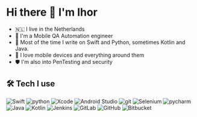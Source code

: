# Hi there 👋 I'm Ihor

- 🇳🇱 I live in the Netherlands
- 🐍 I'm a Mobile QA Automation engineer
- 🤖 Most of the time I write on Swift and Python, sometimes Kotlin and Java.
- 📱 I love mobile devices and everything around them
- 🛡️ I'm also into PenTesting and security 


## 🛠 Tech I use

![Swift](https://img.shields.io/badge/swift-F54A2A?style=for-the-badge&logo=swift&logoColor=white) ![python](https://img.shields.io/badge/python%20-%2314354C.svg?&style=for-the-badge&logo=python&logoColor=white) ![Xcode](https://img.shields.io/badge/Xcode-007ACC?style=for-the-badge&logo=Xcode&logoColor=white) ![Android Studio](https://img.shields.io/badge/Android%20Studio-3DDC84.svg?style=for-the-badge&logo=android-studio&logoColor=white) ![git](https://img.shields.io/badge/git%20-%23F05033.svg?&style=for-the-badge&logo=git&logoColor=white) ![Selenium](https://img.shields.io/badge/-selenium-%43B02A?style=for-the-badge&logo=selenium&logoColor=white) ![pycharm](https://img.shields.io/badge/pycharm-%23000000.svg?&style=for-the-badge&logo=pycharm&logoColor=white) ![Java](https://img.shields.io/badge/java-%23ED8B00.svg?style=for-the-badge&logo=java&logoColor=white) ![Kotlin](https://img.shields.io/badge/kotlin-%237F52FF.svg?style=for-the-badge&logo=kotlin&logoColor=white) ![Jenkins](https://img.shields.io/badge/jenkins-%232C5263.svg?style=for-the-badge&logo=jenkins&logoColor=white) ![GitLab](https://img.shields.io/badge/gitlab-%23181717.svg?style=for-the-badge&logo=gitlab&logoColor=white) ![GitHub](https://img.shields.io/badge/github-%23121011.svg?style=for-the-badge&logo=github&logoColor=white) ![Bitbucket](https://img.shields.io/badge/bitbucket-%230047B3.svg?style=for-the-badge&logo=bitbucket&logoColor=white)

